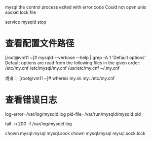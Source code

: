 mysql the control process exited with error code
Could not open unix socket lock file

service mysqld stop

# 查看配置文件路径
[root@vm11 ~]# mysqld --verbose --help | grep -A 1 'Default options'
Default options are read from the following files in the given order:
/etc/my.cnf /etc/mysql/my.cnf /usr/etc/my.cnf ~/.my.cnf

或者：
[root@vm11 ~]# whereis my.ini
my: /etc/my.cnf

# 查看错误日志
log-error=/var/log/mysqld.log
pid-file=/var/run/mysqld/mysqld.pid

tail -n 200 -f /var/log/mysqld.log

chown mysql:mysql mysql.sock
chown mysql:mysql mysql.sock.lock

